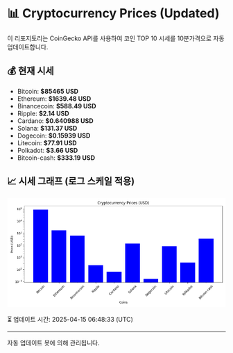 
# 📊 Cryptocurrency Prices (Updated)

이 리포지토리는 CoinGecko API를 사용하여 코인 TOP 10 시세를 10분가격으로 자동 업데이트합니다.

## 💰 현재 시세
- Bitcoin: **$85465 USD**
- Ethereum: **$1639.48 USD**
- Binancecoin: **$588.49 USD**
- Ripple: **$2.14 USD**
- Cardano: **$0.640988 USD**
- Solana: **$131.37 USD**
- Dogecoin: **$0.15939 USD**
- Litecoin: **$77.91 USD**
- Polkadot: **$3.66 USD**
- Bitcoin-cash: **$333.19 USD**

## 📈 시세 그래프 (로그 스케일 적용)
![Crypto Prices](crypto_prices.png)

⏳ 업데이트 시간: 2025-04-15 06:48:33 (UTC)

---
자동 업데이트 봇에 의해 관리됩니다.
